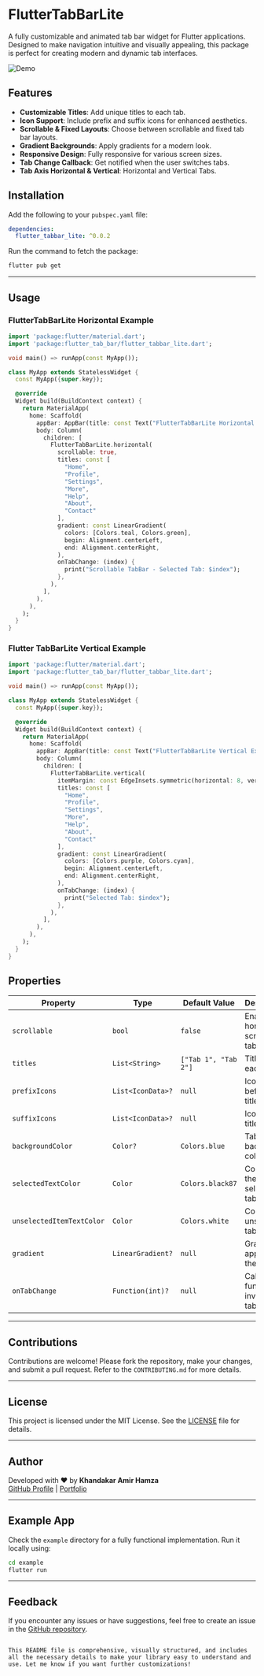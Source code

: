 


# FlutterTabBarLite


A fully customizable and animated tab bar widget for Flutter applications. Designed to make navigation intuitive and visually appealing, this package is perfect for creating modern and dynamic tab interfaces.



![Demo](assets/flutter_tabbar_lite.gif)



## Features

- **Customizable Titles**: Add unique titles to each tab.
- **Icon Support**: Include prefix and suffix icons for enhanced aesthetics.
- **Scrollable & Fixed Layouts**: Choose between scrollable and fixed tab bar layouts.
- **Gradient Backgrounds**: Apply gradients for a modern look.
- **Responsive Design**: Fully responsive for various screen sizes.
- **Tab Change Callback**: Get notified when the user switches tabs.
- **Tab Axis Horizontal & Vertical**: Horizontal and Vertical Tabs.



## Installation

Add the following to your `pubspec.yaml` file:

```yaml
dependencies:
  flutter_tabbar_lite: ^0.0.2
```

Run the command to fetch the package:

```bash
flutter pub get
```

---

## Usage

### FlutterTabBarLite Horizontal Example

```dart
import 'package:flutter/material.dart';
import 'package:flutter_tab_bar/flutter_tabbar_lite.dart';

void main() => runApp(const MyApp());

class MyApp extends StatelessWidget {
  const MyApp({super.key});

  @override
  Widget build(BuildContext context) {
    return MaterialApp(
      home: Scaffold(
        appBar: AppBar(title: const Text("FlutterTabBarLite Horizontal Example")),
        body: Column(
          children: [
            FlutterTabBarLite.horizontal(
              scrollable: true,
              titles: const [
                "Home",
                "Profile",
                "Settings",
                "More",
                "Help",
                "About",
                "Contact"
              ],
              gradient: const LinearGradient(
                colors: [Colors.teal, Colors.green],
                begin: Alignment.centerLeft,
                end: Alignment.centerRight,
              ),
              onTabChange: (index) {
                print("Scrollable TabBar - Selected Tab: $index");
              },
            ),
          ],
        ),
      ),
    );
  }
}
```

### Flutter TabBarLite Vertical Example

```dart
import 'package:flutter/material.dart';
import 'package:flutter_tab_bar/flutter_tabbar_lite.dart';

void main() => runApp(const MyApp());

class MyApp extends StatelessWidget {
  const MyApp({super.key});

  @override
  Widget build(BuildContext context) {
    return MaterialApp(
      home: Scaffold(
        appBar: AppBar(title: const Text("FlutterTabBarLite Vertical Example")),
        body: Column(
          children: [
            FlutterTabBarLite.vertical(
              itemMargin: const EdgeInsets.symmetric(horizontal: 8, vertical: 2),
              titles: const [
                "Home",
                "Profile",
                "Settings",
                "More",
                "Help",
                "About",
                "Contact"
              ],
              gradient: const LinearGradient(
                colors: [Colors.purple, Colors.cyan],
                begin: Alignment.centerLeft,
                end: Alignment.centerRight,
              ),
              onTabChange: (index) {
                print("Selected Tab: $index");
              },
            ),
          ],
        ),
      ),
    );
  }
}
```



## Properties

| Property                  | Type                   | Default Value           | Description                                                  |
|---------------------------|------------------------|-------------------------|--------------------------------------------------------------|
| `scrollable`              | `bool`                 | `false`                 | Enables horizontal scrolling for tabs.                       |
| `titles`                  | `List<String>`         | `["Tab 1", "Tab 2"]`    | Titles for each tab.                                         |
| `prefixIcons`             | `List<IconData>?`      | `null`                  | Icons before titles.                                         |
| `suffixIcons`             | `List<IconData>?`      | `null`                  | Icons after titles.                                          |
| `backgroundColor`         | `Color?`               | `Colors.blue`           | Tab bar background color.                                    |
| `selectedTextColor`       | `Color`                | `Colors.black87`        | Color for the selected tab's text.                           |
| `unselectedItemTextColor` | `Color`                | `Colors.white`          | Color for unselected tab's text.                             |
| `gradient`                | `LinearGradient?`      | `null`                  | Gradient applied to the tab bar.                             |
| `onTabChange`             | `Function(int)?`       | `null`                  | Callback function invoked on tab change.                     |





---

## Contributions

Contributions are welcome! Please fork the repository, make your changes, and submit a pull request. Refer to the `CONTRIBUTING.md` for more details.

---

## License

This project is licensed under the MIT License. See the [LICENSE](LICENSE) file for details.

---

## Author

Developed with ❤️ by **Khandakar Amir Hamza**  
[GitHub Profile](https://github.com/kh1amirhamza) | [Portfolio](https://amir-hamza.com)

---

## Example App

Check the `example` directory for a fully functional implementation. Run it locally using:

```bash
cd example
flutter run
```

---

## Feedback

If you encounter any issues or have suggestions, feel free to create an issue in the [GitHub repository](https://github.com/kh1amirhamza/flutter_tabbar_lite).
```

This README file is comprehensive, visually structured, and includes all the necessary details to make your library easy to understand and use. Let me know if you want further customizations!
